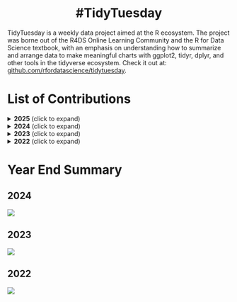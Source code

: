 <h1 align="center">
#TidyTuesday
</h1>
TidyTuesday is a weekly data project aimed at the R ecosystem. The project was borne out of the R4DS Online Learning Community and the R for Data Science textbook, with an emphasis on understanding how to summarize and arrange data to make meaningful charts with ggplot2, tidyr, dplyr, and other tools in the tidyverse ecosystem. Check it out at: <a href="https://github.com/rfordatascience/tidytuesday/blob/master/README.md"> github.com/rfordatascience/tidytuesday</a>. <br>

# List of Contributions

<details>
  <summary><b>2025</b> (click to expand)</summary>

<!-- toc -->
* 2025/18 [NSF Grants](https://github.com/hdailey/TidyTuesday/tree/main/2025/2025-05-06_NSFGrants)
* 2025/05 [Simpsons](https://github.com/hdailey/TidyTuesday/tree/main/2025/2025-02-04_Simpsons)
* 2025/04 [Water Insecurity](https://github.com/hdailey/TidyTuesday/tree/main/2025/2025-01-28_WaterInsecurity)
* 2025/03 [Himalayan Database](https://github.com/hdailey/TidyTuesday/tree/main/2025/2025-01-21_HimalayanMountaineering)
* 2025/02 [posit::conf](https://github.com/hdailey/TidyTuesday/tree/main/2025/2025-01-14_posit)
* 2025/01 [BYO Data](https://github.com/hdailey/TidyTuesday/tree/main/2025/2025-01-01_BringYourOwn)
</details>

<details>
  <summary><b>2024</b> (click to expand)</summary>
  
<!-- toc -->
* 2024/43 [CIA Lookbook](https://github.com/hdailey/TidyTuesday/tree/main/2024/2024-10-22_CIA)
* 2024/40 [Chess Matches](https://github.com/hdailey/TidyTuesday/tree/main/2024/2024-10-01_Chess)
* 2024/34 [English Monarchs and Marriages](https://github.com/hdailey/TidyTuesday/tree/main/2024/2024-08-20_EnglishMonarchs)
* 2024/33 [World's Fair](https://github.com/hdailey/TidyTuesday/tree/main/2024/2024-08-13_WorldsFairs)
* 2024/32 [Olympic Medals](https://github.com/hdailey/TidyTuesday/tree/main/2024/2024-08-06_Olympics)
* 2024/29 [English Women's Football](https://github.com/hdailey/TidyTuesday/tree/main/2024/2024-07-16_EnglishWomensFootball)
* 2024/20 [Great American Coffee Taste Test](https://github.com/hdailey/TidyTuesday/tree/main/2024/2024-05-14_Coffee)
* 2024/15 [2024 Eclipse](https://github.com/hdailey/TidyTuesday/tree/main/2024/2024-04-02_Eclipse)
* 2024/13 [NCAA March Madness](https://github.com/hdailey/TidyTuesday/tree/main/2024/2024-03-26_MarchMadness)
* 2024/12 [X-Men Mutant Moneyball](https://github.com/hdailey/TidyTuesday/tree/main/2024/2024-03-19_XMen)
* 2024/11 [Fiscal Sponsors](https://github.com/hdailey/TidyTuesday/tree/main/2024/2024-03-12_FiscalSponsors)
* 2024/10 [Mr. Trash Wheel](https://github.com/hdailey/TidyTuesday/tree/main/2024/2024-03-05_MrTrash)
* 2024/09 [Leap Year](https://github.com/hdailey/TidyTuesday/tree/main/2024/2024-02-27_LeapYear)
* 2024/08 [R Consortium ISC Grants](https://github.com/hdailey/TidyTuesday/tree/main/2024/2024-02-20_RGrants)
* 2024/07 [Valentine's Day](https://github.com/hdailey/TidyTuesday/tree/main/2024/2024-02-13_ValentinesDay)
* 2024/06 [World Heritage Sites](https://github.com/hdailey/TidyTuesday/tree/main/2024/2024-02-06_UNESCO)
* 2024/05 [Groundhog Day](https://github.com/hdailey/TidyTuesday/tree/main/2024/2024-01-31_GroundhogDay)
* 2024/04 [UK Educational Attainment of Young People](https://github.com/hdailey/TidyTuesday/tree/main/2024/2024-01-23_UKEducation)
* 2024/03 [US Polling Places](https://github.com/hdailey/TidyTuesday/tree/main/2024/2024-01-16_USPollingPlaces)
* 2024/02 [NHL Birthdays](https://github.com/hdailey/TidyTuesday/tree/main/2024/2024-01-09_NHLBirthdays)
* 2024/01 [Bring Your Own Data](https://github.com/hdailey/TidyTuesday/tree/main/2024/2024-01-02_BringYourOwn)
</details>

<details>
  <summary><b>2023</b> (click to expand)</summary>
  
<!-- toc -->
* 2023/52 [R Package Structure](https://github.com/hdailey/TidyTuesday/tree/main/2023/2023-12-26_RPackageStructure)
* 2023/51 [Holiday Episodes](https://github.com/hdailey/TidyTuesday/tree/main/2023/2023-12-19_HolidayEpisodes)
* 2023/50 [Holiday Movies](https://github.com/hdailey/TidyTuesday/tree/main/2023/2023-12-12_HolidayMovies)
* 2023/49 [Life Expectancy](https://github.com/hdailey/TidyTuesday/tree/main/2023/2023-12-05_LifeExpectancy)
* 2023/48 [Doctor Who](https://github.com/hdailey/TidyTuesday/tree/main/2023/2023-11-28_DoctorWho)
* 2023/47 [R-Ladies](https://github.com/hdailey/TidyTuesday/tree/main/2023/2023-11-21_R-Ladies)
* 2023/46 [Diwali](https://github.com/hdailey/TidyTuesday/tree/main/2023/2023-11-14_Diwali)
* 2023/45 [US House Representatives](https://github.com/hdailey/TidyTuesday/tree/main/2023/2023-11-07_USHouse)
* 2023/44 [Horror Articles](https://github.com/hdailey/TidyTuesday/tree/main/2023/2023-10-31_HorrorArticles)
* 2023/43 [Patient Risk](https://github.com/hdailey/TidyTuesday/tree/main/2023/2023-10-24_PatientRiskProfiles)
* 2023/42 [Taylor Swift](https://github.com/hdailey/TidyTuesday/tree/main/2023/2023-10-17_TaylorSwift)
* 2023/41 [US Haunted Places](https://github.com/hdailey/TidyTuesday/tree/main/2023/2023-10-10_HauntedPlaces)
* 2023/40 [US Grants](https://github.com/hdailey/TidyTuesday/tree/main/2023/2023-10-03_USGrants)
* 2023/39 [Roy Kent F**k Count](https://github.com/hdailey/TidyTuesday/tree/main/2023/2023-09-26_RoyKent)
* 2023/38 [CRAN Package Authors](https://github.com/hdailey/TidyTuesday/tree/main/2023/2023-09-19_CRAN)
* 2023/37 [Global Human Day](https://github.com/hdailey/TidyTuesday/tree/main/2023/2023-09-12_GlobalHumanDay)
* 2023/36 [Unions](https://github.com/hdailey/TidyTuesday/tree/main/2023/2023-09-05_Unions)
* 2023/35 [Fair Use](https://github.com/hdailey/TidyTuesday/tree/main/2023/2023-08-29_FairUse)
* 2023/34 [Refugees](https://github.com/hdailey/TidyTuesday/tree/main/2023/2023-08-22_Refugees)
* 2023/33 [Email Spam](https://github.com/hdailey/TidyTuesday/tree/main/2023/2023-08-15_Spam)
* 2023/31 [US States](https://github.com/hdailey/TidyTuesday/tree/main/2023/2023-08-01_USStates)
* 2023/30 [Scurvy](https://github.com/hdailey/TidyTuesday/tree/main/2023/2023-07-25_Scurvy)
* 2023/29 [GPT Detection](https://github.com/hdailey/TidyTuesday/tree/main/2023/2023-07-18_GPTDetection)
* 2023/28 [Global Surface Temperatures](https://github.com/hdailey/TidyTuesday/tree/main/2023/2023-07-11_GlobalSurfaceTemperatures)
* 2023/27 [Historical Markers](https://github.com/hdailey/TidyTuesday/tree/main/2023/2023-07-04_HistoricalMarkers)
* 2023/26 [US Populated Places](https://github.com/hdailey/TidyTuesday/tree/main/2023/2023-06-27_USPopulatedPlaces)
* 2023/25 [UFO Sightings Redux](https://github.com/hdailey/TidyTuesday/tree/main/2023/2023-06-20_UFO)
* 2023/24 [SAFI Survey Data](https://github.com/hdailey/TidyTuesday/tree/main/2023/2023-06-13_SAFI)
* 2023/23 [Energy Data](https://github.com/hdailey/TidyTuesday/tree/main/2023/2023-06-06_Energy)
* 2023/22 [Verified Oldest People](https://github.com/hdailey/TidyTuesday/tree/main/2023/2023-05-30_OldestPeople)
* 2023/21 [Central Park Squirrels](https://github.com/hdailey/TidyTuesday/tree/main/2023/2023-05-23_Squirrels)
* 2023/20 [Tornados](https://github.com/hdailey/TidyTuesday/tree/main/2023/2023-05-16_Tornados)
* 2023/19 [Childcare Prices](https://github.com/hdailey/TidyTuesday/tree/main/2023/2023-05-09_ChildcareCosts)
* 2023/18 [The Portal Project](https://github.com/hdailey/TidyTuesday/tree/main/2023/2023-05-02_PortalProject)
* 2023/17 [London Marathon](https://github.com/hdailey/TidyTuesday/tree/main/2023/2023-04-25_LondonMarathon)
* 2023/16 [Neolithic Founder Crops](https://github.com/hdailey/TidyTuesday/tree/main/2023/2023-04-18_NeolithicFounderCrops)
* 2023/15 [US Egg Production](https://github.com/hdailey/TidyTuesday/tree/main/2023/2023-04-11_USEggProduction)
* 2023/14 [Premier League Match Data](https://github.com/hdailey/TidyTuesday/tree/main/2023/2023-04-04_PremierLeague)
* 2023/13 [Time Zones](https://github.com/hdailey/TidyTuesday/tree/main/2023/2023-03-28_TimeZones)
* 2023/12 [Programming Languages](https://github.com/hdailey/TidyTuesday/tree/main/2023/2023-03-21_ProgrammingLanguages)
* 2023/11 [European Drug Development](https://github.com/hdailey/TidyTuesday/tree/main/2023/2023-03-14_EUDrugDevelopment)
* 2023/10 [Numbats in Australia](https://github.com/hdailey/TidyTuesday/tree/main/2023/2023-03-07_NumbatsAU)
* 2023/09 [African Language Sentiment](https://github.com/hdailey/TidyTuesday/tree/main/2023/2023-02-28_AfricanLanguageSentiment)
* 2023/08 [Bob Ross Paintings](https://github.com/hdailey/TidyTuesday/tree/main/2023/2023-02-21_BobRoss)
* 2023/07 [Hollywood Age Gap](https://github.com/hdailey/TidyTuesday/tree/main/2023/2023-02-14_HollywoodAgeGaps)
* 2023/06 [Big Tech Stocks](https://github.com/hdailey/TidyTuesday/tree/main/2023/2023-02-07_BigTechStockPrice)
* 2023/05 [Pet Cats UK](https://github.com/hdailey/TidyTuesday/tree/main/2023/2023-01-31_CatsUK)
* 2023/04 [Alone TV series](https://github.com/leeolney3/TidyTuesday/tree/main/2023/week_04)
* 2023/03 [Art History](https://github.com/hdailey/TidyTuesday/tree/main/2023/2023-01-17_Artists)
* 2023/02 [Project FeederWatch](https://github.com/hdailey/TidyTuesday/tree/main/2023/2023-01-10_BirdFeederWatch)
* 2023/01 [BYO Data](https://github.com/hdailey/TidyTuesday/tree/main/2023/2023-01-03_BringYourOwn)
<!-- tocstop -->
</details>

<details>
<summary><b>2022</b> (click to expand)</summary>

<!-- toc -->
* 2022/38 [Wastewater Treatment Plants](https://github.com/hdailey/TidyTuesday/tree/main/2022/2022-09-20_WWTP)
* 2022/35 [Pell Grants](https://github.com/hdailey/TidyTuesday/tree/main/2022/2022-08-30_PellGrant)
* 2022/34 [CHIP Dataset](https://github.com/hdailey/TidyTuesday/tree/main/2022/2022-08-23_CHIPDataset)
* 2022/33 [Psychometrics](https://github.com/hdailey/TidyTuesday/tree/main/2022/2022-08-16_Psychometrics)
* 2022/32 [Ferris Wheels](https://github.com/hdailey/TidyTuesday/tree/main/2022/2022-08-09_FerrisWheels)
* 2022/31 [OR Spotted Frog](https://github.com/hdailey/TidyTuesday/tree/main/2022/2022-08-02_ORSpottedFrog)
* 2022/29 [Technology Adaptation](https://github.com/hdailey/TidyTuesday/tree/main/2022/2022-07-19_TechnologyAdoption)
* 2022/28 [EU Flights](https://github.com/hdailey/TidyTuesday/tree/main/2022/2022-07-12_EUFlights)
* 2022/27 [SF Rentals](https://github.com/hdailey/TidyTuesday/tree/main/2022/2022-07-05_SFRent)
* 2022/26 [UK Pay Gap](https://github.com/hdailey/TidyTuesday/tree/main/2022/2022-06-28_UKPay)
* 2022/25 [Juneteenth](https://github.com/hdailey/TidyTuesday/tree/main/2022/2022-06-21_Juneteenth)
* 2022/24 [Drought](https://github.com/hdailey/TidyTuesday/tree/main/2022/2022-06-14_Drought)
<!-- tocstop -->
</details>

# Year End Summary
## 2024
<img src="https://github.com/hdailey/TidyTuesday/blob/main/2024/finalImage.png">

## 2023
<img src="https://github.com/hdailey/TidyTuesday/blob/main/2023/finalImage.png">

## 2022
<img src="https://github.com/hdailey/TidyTuesday/blob/main/2022/finalImage.png">



